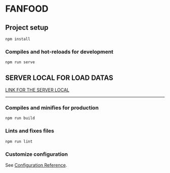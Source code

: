 # FANFOOD

## Project setup
```
npm install
```

### Compiles and hot-reloads for development
```
npm run serve
```

## SERVER LOCAL FOR LOAD DATAS

[LINK FOR THE SERVER LOCAL](https://github.com/YohannHERBET/Server-Orecipes)

--------------

### Compiles and minifies for production
```
npm run build
```

### Lints and fixes files
```
npm run lint
```

### Customize configuration
See [Configuration Reference](https://cli.vuejs.org/config/).
